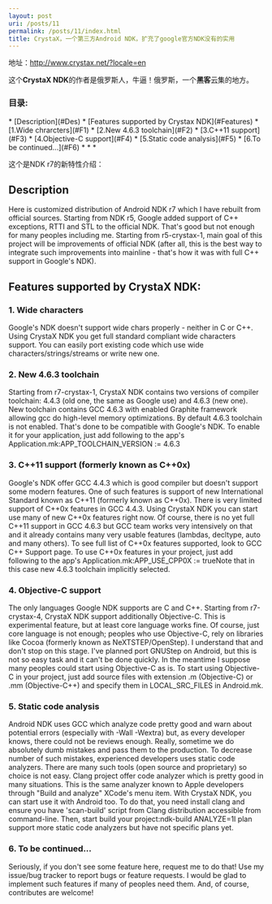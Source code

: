 ```yaml
---
layout: post
uri: /posts/11
permalink: /posts/11/index.html
title: CrystaX，一个第三方Android NDK，扩充了google官方NDK没有的实用
---
```



地址：<a href="http://www.crystax.net/?locale=en">http://www.crystax.net/?locale=en</a>

这个**CrystaX NDK**的作者是俄罗斯人，牛逼！俄罗斯，一个**黑客**云集的地方。


<h3 id="catalog">目录:</h3>
*    [Description](#Des)
*    [Features supported by Crystax NDK](#Features)
     *     [1.Wide chrarcters](#F1)
     *     [2.New 4.6.3 toolchain](#F2)
     *     [3.C++11 support](#F3)
     *     [4.Objective-C support](#F4)
     *     [5.Static code analysis](#F5)
     *     [6.To be continued...](#F6)
* * *


这个是NDK r7的新特性介绍：
<h2 id="Des">Description</h2>

Here is customized distribution of Android NDK r7 which I have rebuilt from official sources. Starting from NDK r5, Google added support of C++ exceptions, RTTI and STL to the official NDK. That's good but not enough for many peoples including me. Starting from r5-crystax-1, main goal of this project will be improvements of official NDK (after all, this is the best way to integrate such improvements into mainline - that's how it was with full C++ support in Google's NDK).

<h2 id="Features">Features supported by CrystaX NDK:</h2>

<h3 id="F1">1. Wide characters</h3>
Google's NDK doesn't support wide chars properly - neither in C or C++. Using CrystaX NDK you get full standard compliant wide characters support. You can easily port existing code which use wide characters/strings/streams or write new one.

<h3 id="F2">2.  New 4.6.3 toolchain</h3>
  Starting from r7-crystax-1, CrystaX NDK contains two versions of compiler toolchain: 4.4.3 (old one, the same as Google use) and 4.6.3 (new one). 
  New toolchain contains GCC 4.6.3 with enabled Graphite framework allowing gcc do high-level memory optimizations. 
  By default 4.6.3 toolchain is not enabled. That's done to be compatible with Google's NDK. To enable it for your application, just add following to the app's Application.mk:APP_TOOLCHAIN_VERSION := 4.6.3


<h3 id="F3">3. C++11 support (formerly known as C++0x)</h3>
Google's NDK offer GCC 4.4.3 which is good compiler but doesn't support some modern features. One of such features is support of new International Standard known as C++11 (formerly known as C++0x). There is very limited support of C++0x features in GCC 4.4.3. 
Using CrystaX NDK you can start use many of new C++0x features right now. Of course, there is no yet full C++11 support in GCC 4.6.3 but GCC team works very intensively on that and it already contains many very usable features (lambdas, decltype, auto and many others). To see full list of C++0x features supported, look to GCC C++ Support page. 
To use C++0x features in your project, just add following to the app's Application.mk:APP_USE_CPP0X := trueNote that in this case new 4.6.3 toolchain implicitly selected.

<h3 id="F4">4. Objective-C support</h3>
The only languages Google NDK supports are C and C++. Starting from r7-crystax-4, CrystaX NDK support additionally Objective-C. This is experimental feature, but at least core language works fine. Of course, just core language is not enough; peoples who use Objective-C, rely on libraries like Cocoa (formerly known as NeXTSTEP/OpenStep). I understand that and don't stop on this stage. I've planned port GNUStep on Android, but this is not so easy task and it can't be done quickly. In the meantime I suppose many peoples could start using Objective-C as is.
To start using Objective-C in your project, just add source files with extension .m (Objective-C) or .mm (Objective-C++) and specify them in LOCAL_SRC_FILES in Android.mk.

<h3 id="F5">5. Static code analysis</h3>
Android NDK uses GCC which analyze code pretty good and warn about potential errors (especially with -Wall -Wextra) but, as every developer knows, there could not be reviews enough. Really, sometime we do absolutely dumb mistakes and pass them to the production. To decrease number of such mistakes, experienced developers uses static code analyzers. There are many such tools (open source and proprietary) so choice is not easy.
Clang project offer code analyzer which is pretty good in many situations. This is the same analyzer known to Apple developers through "Build and analyze" XCode's menu item. With CrystaX NDK, you can start use it with Android too. To do that, you need install clang and ensure you have 'scan-build' script from Clang distribution accessible from command-line. Then, start build your project:ndk-build ANALYZE=1I plan support more static code analyzers but have not specific plans yet.

<h3 id="F6">6. To be continued...</h3>
Seriously, if you don't see some feature here, request me to do that! Use my issue/bug tracker to report bugs or feature requests. I would be glad to implement such features if many of peoples need them. And, of course, contributes are welcome!

